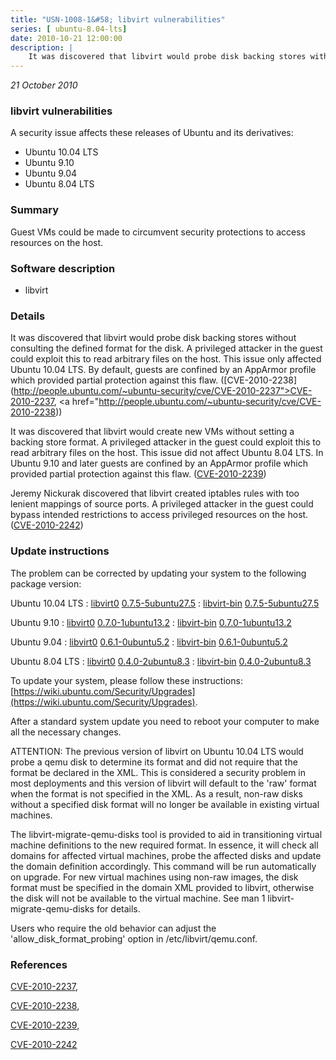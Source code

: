 ```yaml
---
title: "USN-1008-1&#58; libvirt vulnerabilities"
series: [ ubuntu-8.04-lts]
date: 2010-10-21 12:00:00
description: |
    It was discovered that libvirt would probe disk backing stores without consulting the defined format for the disk. A privileged attacker in the guest could exploit this to read arbitrary files on the host. This issue only affected Ubuntu 10.04 LTS. By default, guests are confined by an AppArmor profile which provided partial protection against this flaw. ([CVE-2010-2238](http://people.ubuntu.com/~ubuntu-security/cve/CVE-2010-2237">CVE-2010-2237</a>, <a href="http://people.ubuntu.com/~ubuntu-security/cve/CVE-2010-2238))
--- 
```

 
 

*21 October 2010*

### libvirt vulnerabilities

A security issue affects these releases of Ubuntu and its derivatives:

* Ubuntu 10.04 LTS
* Ubuntu 9.10
* Ubuntu 9.04
* Ubuntu 8.04 LTS

### Summary

Guest VMs could be made to circumvent security protections to access resources on the host.

### Software description

* libvirt 

### Details

It was discovered that libvirt would probe disk backing stores without consulting the defined format for the disk. A privileged attacker in the guest could exploit this to read arbitrary files on the host. This issue only affected Ubuntu 10.04 LTS. By default, guests are confined by an AppArmor profile which provided partial protection against this flaw. ([CVE-2010-2238](http://people.ubuntu.com/~ubuntu-security/cve/CVE-2010-2237">CVE-2010-2237</a>, <a href="http://people.ubuntu.com/~ubuntu-security/cve/CVE-2010-2238))

It was discovered that libvirt would create new VMs without setting a backing store format. A privileged attacker in the guest could exploit this to read arbitrary files on the host. This issue did not affect Ubuntu 8.04 LTS. In Ubuntu 9.10 and later guests are confined by an AppArmor profile which provided partial protection against this flaw. ([CVE-2010-2239](http://people.ubuntu.com/~ubuntu-security/cve/CVE-2010-2239))

Jeremy Nickurak discovered that libvirt created iptables rules with too lenient mappings of source ports. A privileged attacker in the guest could bypass intended restrictions to access privileged resources on the host. ([CVE-2010-2242](http://people.ubuntu.com/~ubuntu-security/cve/CVE-2010-2242)) 

### Update instructions

The problem can be corrected by updating your system to the following package version:

Ubuntu 10.04 LTS
 : [libvirt0](https://launchpad.net/ubuntu/+source/libvirt) <span> [0.7.5-5ubuntu27.5](https://launchpad.net/ubuntu/+source/libvirt/0.7.5-5ubuntu27.5) </span> 
 : [libvirt-bin](https://launchpad.net/ubuntu/+source/libvirt) <span> [0.7.5-5ubuntu27.5](https://launchpad.net/ubuntu/+source/libvirt/0.7.5-5ubuntu27.5) </span> 

Ubuntu 9.10
 : [libvirt0](https://launchpad.net/ubuntu/+source/libvirt) <span> [0.7.0-1ubuntu13.2](https://launchpad.net/ubuntu/+source/libvirt/0.7.0-1ubuntu13.2) </span> 
 : [libvirt-bin](https://launchpad.net/ubuntu/+source/libvirt) <span> [0.7.0-1ubuntu13.2](https://launchpad.net/ubuntu/+source/libvirt/0.7.0-1ubuntu13.2) </span> 

Ubuntu 9.04
 : [libvirt0](https://launchpad.net/ubuntu/+source/libvirt) <span> [0.6.1-0ubuntu5.2](https://launchpad.net/ubuntu/+source/libvirt/0.6.1-0ubuntu5.2) </span> 
 : [libvirt-bin](https://launchpad.net/ubuntu/+source/libvirt) <span> [0.6.1-0ubuntu5.2](https://launchpad.net/ubuntu/+source/libvirt/0.6.1-0ubuntu5.2) </span> 

Ubuntu 8.04 LTS
 : [libvirt0](https://launchpad.net/ubuntu/+source/libvirt) <span> [0.4.0-2ubuntu8.3](https://launchpad.net/ubuntu/+source/libvirt/0.4.0-2ubuntu8.3) </span> 
 : [libvirt-bin](https://launchpad.net/ubuntu/+source/libvirt) <span> [0.4.0-2ubuntu8.3](https://launchpad.net/ubuntu/+source/libvirt/0.4.0-2ubuntu8.3) </span> 

To update your system, please follow these instructions: [https://wiki.ubuntu.com/Security/Upgrades](https://wiki.ubuntu.com/Security/Upgrades).

After a standard system update you need to reboot your computer to make all the necessary changes.

ATTENTION: The previous version of libvirt on Ubuntu 10.04 LTS would probe a qemu disk to determine its format and did not require that the format be declared in the XML. This is considered a security problem in most deployments and this version of libvirt will default to the &#39;raw&#39; format when the format is not specified in the XML. As a result, non-raw disks without a specified disk format will no longer be available in existing virtual machines.

The libvirt-migrate-qemu-disks tool is provided to aid in transitioning virtual machine definitions to the new required format. In essence, it will check all domains for affected virtual machines, probe the affected disks and update the domain definition accordingly. This command will be run automatically on upgrade. For new virtual machines using non-raw images, the disk format must be specified in the domain XML provided to libvirt, otherwise the disk will not be available to the virtual machine. See man 1 libvirt-migrate-qemu-disks for details.

Users who require the old behavior can adjust the &#39;allow_disk_format_probing&#39; option in /etc/libvirt/qemu.conf. 

### References

 
 [CVE-2010-2237](http://people.ubuntu.com/~ubuntu-security/cve/CVE-2010-2237), 

 [CVE-2010-2238](http://people.ubuntu.com/~ubuntu-security/cve/CVE-2010-2238), 

 [CVE-2010-2239](http://people.ubuntu.com/~ubuntu-security/cve/CVE-2010-2239), 

 [CVE-2010-2242](http://people.ubuntu.com/~ubuntu-security/cve/CVE-2010-2242)
 

